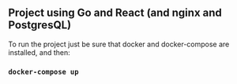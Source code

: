 ## Project using Go and React (and nginx and PostgresQL)

To run the project just be sure that docker and docker-compose are installed, and then:

### `docker-compose up`

